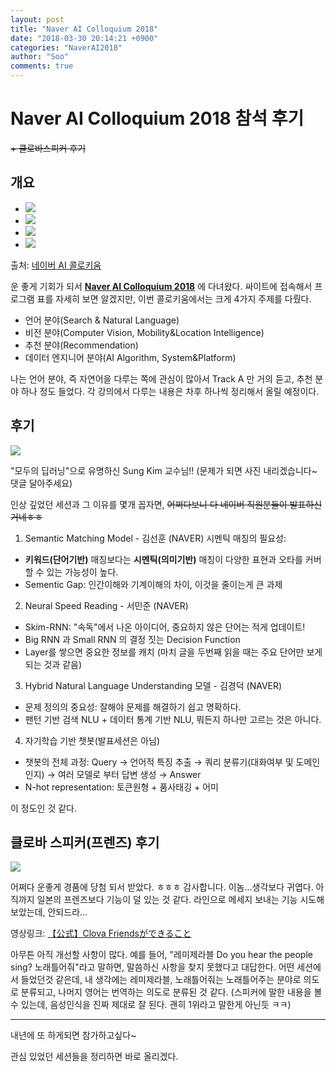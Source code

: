 ```yaml
---
layout: post
title: "Naver AI Colloquium 2018"
date: "2018-03-30 20:14:21 +0900"
categories: "NaverAI2018"
author: "Soo"
comments: true
---
```

# Naver AI Colloquium 2018 참석 후기
~~\+ 클로바스피커 후기~~
## 개요

<ul id="light-slider1">
  <li><img src="/assets/ML/naveraicol/logo.png"></li>
  <li><img src="/assets/ML/naveraicol/ment1.png"></li>
  <li><img src="/assets/ML/naveraicol/ment2.png"></li>
  <li><img src="/assets/ML/naveraicol/ment3.png"></li>
</ul>

출처: [네이버 AI 콜로키움](http://naveraiconf.naver.com/)

운 좋게 기회가 되서 [**Naver AI Colloquium 2018**](http://naveraiconf.naver.com/) 에 다녀왔다.
싸이트에 접속해서 프로그램 표를 자세히 보면 알겠지만, 이번 콜로키움에서는 크게 4가지 주제를 다뤘다.

* 언어 분야(Search & Natural Language)
* 비전 분야(Computer Vision, Mobility&Location Intelligence)
* 추천 분야(Recommendation)
* 데이터 엔지니어 분야(AI Algorithm, System&Platform)

나는 언어 분야, 즉 자연어을 다루는 쪽에 관심이 많아서 Track A 만 거의 듣고, 추천 분야 하나 정도 들었다. 각 강의에서 다루는 내용은 차후 하나씩 정리해서 올릴 예정이다.

## 후기

<img src="/assets/ML/naveraicol/professorsungkim.JPG">

"모두의 딥러닝"으로 유명하신 Sung Kim 교수님!! (문제가 되면 사진 내리겠습니다~ 댓글 달아주세요)

인상 깊었던 세션과 그 이유를 몇개 꼽자면, ~~어쩌다보니 다 네이버 직원분들이 발표하신거네ㅎㅎ~~

1. Semantic Matching Model - 김선훈 (NAVER)
시멘틱 매칭의 필요성:
  - **키워드(단어기반)** 매칭보다는 **시멘틱(의미기반)** 매칭이 다양한 표현과 오타를 커버할 수 있는 가능성이 높다.
  - Sementic Gap: 인간이해와 기계이해의 차이, 이것을 줄이는게 큰 과제
2. Neural Speed Reading - 서민준 (NAVER)
  - Skim-RNN: "속독"에서 나온 아이디어, 중요하지 않은 단어는 적게 업데이트!
  - Big RNN 과 Small RNN 의 결정 짓는 Decision Function
  - Layer를 쌓으면 중요한 정보를 캐치 (마치 글을 두번째 읽을 때는 주요 단어만 보게 되는 것과 같음)
3. Hybrid Natural Language Understanding 모델 - 김경덕 (NAVER)
  - 문제 정의의 중요성: 잘해야 문제를 해결하기 쉽고 명확하다.
  - 팬턴 기반 검색 NLU + 데이터 통계 기반 NLU, 뭐든지 하나만 고르는 것은 아니다.
4. 자기학습 기반 챗봇(발표세션은 아님)
  - 챗봇의 전체 과정:
  Query $\rightarrow$ 언어적 특징 추출 $\rightarrow$ 쿼리 분류기(대화여부 및 도메인 인지) $\rightarrow$ 여러 모델로 부터 답변 생성 $\rightarrow$ Answer
  - N-hot representation: 토큰원형 + 품사태깅 + 어미

이 정도인 것 같다.

## 클로바 스피커(프렌즈) 후기

<img src="/assets/ML/naveraicol/speaker.jpeg">

어쩌다 운좋게 경품에 당첨 되서 받았다. ㅎㅎㅎ 감사합니다.
이놈...생각보다 귀엽다. 아직까지 일본의 프렌즈보다 기능이 덜 있는 것 같다. 라인으로 메세지 보내는 기능 시도해보았는데, 안되드라...

영상링크: [【公式】Clova Friendsができること ](https://youtu.be/lK-9yDoHsZ8)

아무튼 아직 개선할 사항이 많다. 예를 들어, "레미제라블 Do you hear the people sing? 노래틀어줘"라고 말하면, 말씀하신 사항을 찾지 못했다고 대답한다.
어떤 세션에서 들었던것 같은데, 내 생각에는 레미제라블, 노래틀어줘는 노래틀어주는 분야로 의도로 분류되고, 나머지 영어는 번역하는 의도로 분류된 것 같다. (스피커에 말한 내용을 볼 수 있는데, 음성인식을 진짜 제대로 잘 된다. 괜히 1위라고 말한게 아닌듯 ㅋㅋ)

---
내년에 또 하게되면 참가하고싶다~

관심 있었던 세션들을 정리하면 바로 올리겠다.
